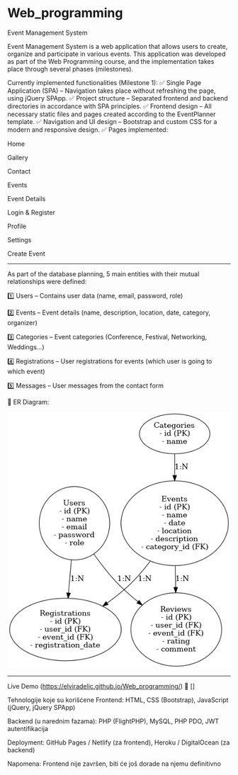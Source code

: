 # Web_programming

Event Management System

Event Management System is a web application that allows users to create, organize and participate in various events. This application was developed as part of the Web Programming course, and the implementation takes place through several phases (milestones).

Currently implemented functionalities (Milestone 1):
✅ Single Page Application (SPA) – Navigation takes place without refreshing the page, using jQuery SPApp.
✅ Project structure – Separated frontend and backend directories in accordance with SPA principles.
✅ Frontend design – All necessary static files and pages created according to the EventPlanner template.
✅ Navigation and UI design – Bootstrap and custom CSS for a modern and responsive design.
✅ Pages implemented:

Home

Gallery

Contact

Events

Event Details

Login & Register

Profile

Settings

Create Event

---------------------------------------------------

As part of the database planning, 5 main entities with their mutual relationships were defined:

1️⃣ Users – Contains user data (name, email, password, role)

2️⃣ Events – Event details (name, description, location, date, category, organizer)

3️⃣ Categories – Event categories (Conference, Festival, Networking, Weddings...)

4️⃣ Registrations – User registrations for events (which user is going to which event)

5️⃣ Messages – User messages from the contact form

📌 ER Diagram:

![alt text](<ER_Diagram - Database.png>)

-----------------------------------------------------

Live Demo (https://elviradelic.github.io/Web_programming/)
🔗 []

Tehnologije koje su korišćene
Frontend: HTML, CSS (Bootstrap), JavaScript (jQuery, jQuery SPApp)

Backend (u narednim fazama): PHP (FlightPHP), MySQL, PHP PDO, JWT autentifikacija

Deployment: GitHub Pages / Netlify (za frontend), Heroku / DigitalOcean (za backend)

Napomena: Frontend nije završen, biti će još dorade na njemu definitivno
